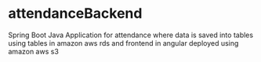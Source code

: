 # attendanceBackend

Spring Boot Java Application for attendance where data is saved into tables using tables in amazon aws rds and frontend in angular deployed using amazon aws s3
